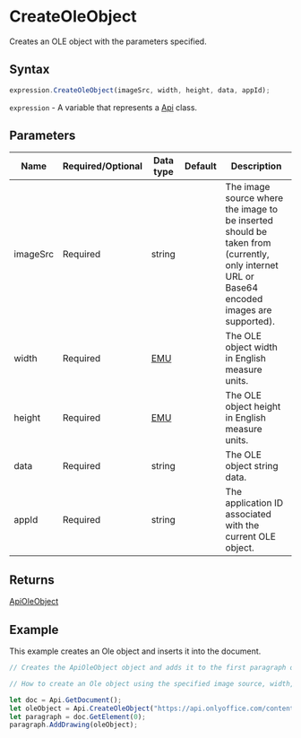 # CreateOleObject

Creates an OLE object with the parameters specified.

## Syntax

```javascript
expression.CreateOleObject(imageSrc, width, height, data, appId);
```

`expression` - A variable that represents a [Api](../Api.md) class.

## Parameters

| **Name** | **Required/Optional** | **Data type** | **Default** | **Description** |
| ------------- | ------------- | ------------- | ------------- | ------------- |
| imageSrc | Required | string |  | The image source where the image to be inserted should be taken from (currently, only internet URL or Base64 encoded images are supported). |
| width | Required | [EMU](../../Enumeration/EMU.md) |  | The OLE object width in English measure units. |
| height | Required | [EMU](../../Enumeration/EMU.md) |  | The OLE object height in English measure units. |
| data | Required | string |  | The OLE object string data. |
| appId | Required | string |  | The application ID associated with the current OLE object. |

## Returns

[ApiOleObject](../../ApiOleObject/ApiOleObject.md)

## Example

This example creates an Ole object and inserts it into the document.

```javascript editor-docx
// Creates the ApiOleObject object and adds it to the first paragraph of the document.

// How to create an Ole object using the specified image source, width, height, Ole data, application ID and insert it into the ApiParagraph class. 

let doc = Api.GetDocument();
let oleObject = Api.CreateOleObject("https://api.onlyoffice.com/content/img/docbuilder/examples/ole-object-image.png", 130 * 36000, 90 * 36000, "https://youtu.be/SKGz4pmnpgY", "asc.{38E022EA-AD92-45FC-B22B-49DF39746DB4}");
let paragraph = doc.GetElement(0);
paragraph.AddDrawing(oleObject);
```
